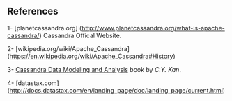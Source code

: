 
## References


1- [planetcassandra.org] (http://www.planetcassandra.org/what-is-apache-cassandra/) Cassandra Offical Website.

2- [wikipedia.org/wiki/Apache_Cassandra] (https://en.wikipedia.org/wiki/Apache_Cassandra#History)

3- [Cassandra Data Modeling and Analysis](https://www.safaribooksonline.com/library/view/cassandra-data-modeling/9781783988884/)  book by *C.Y. Kan*.

4- [datastax.com] (http://docs.datastax.com/en/landing_page/doc/landing_page/current.html)

